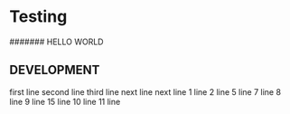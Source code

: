 # Testing

####### HELLO WORLD

## DEVELOPMENT

first line
second line
third line
next line
next line
1 line
2 line
5 line
7 line
8 line
9 line
15 line
10 line
11 line
